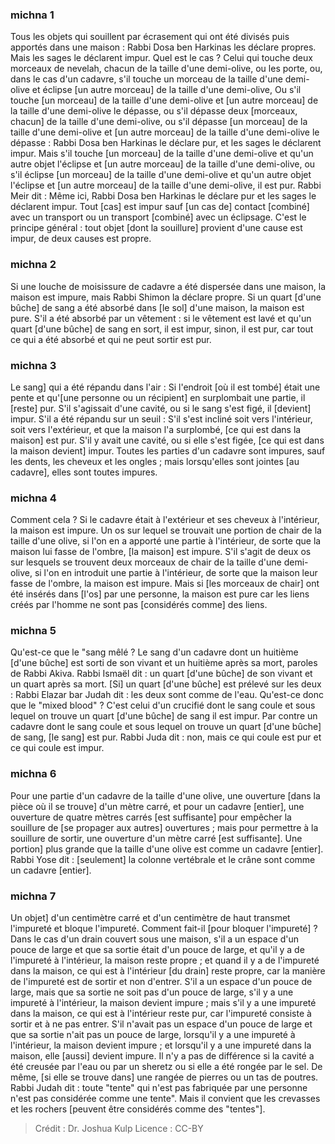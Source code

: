 
### michna 1
Tous les objets qui souillent par écrasement qui ont été divisés puis apportés dans une maison : Rabbi Dosa ben Harkinas les déclare propres. Mais les sages le déclarent impur. Quel est le cas ? Celui qui touche deux morceaux de nevelah, chacun de la taille d'une demi-olive, ou les porte, ou, dans le cas d'un cadavre, s'il touche un morceau de la taille d'une demi-olive et éclipse [un autre morceau] de la taille d'une demi-olive, Ou s'il touche [un morceau] de la taille d'une demi-olive et [un autre morceau] de la taille d'une demi-olive le dépasse, ou s'il dépasse deux [morceaux, chacun] de la taille d'une demi-olive, ou s'il dépasse [un morceau] de la taille d'une demi-olive et [un autre morceau] de la taille d'une demi-olive le dépasse : Rabbi Dosa ben Harkinas le déclare pur, et les sages le déclarent impur. Mais s'il touche [un morceau] de la taille d'une demi-olive et qu'un autre objet l'éclipse et [un autre morceau] de la taille d'une demi-olive, ou s'il éclipse [un morceau] de la taille d'une demi-olive et qu'un autre objet l'éclipse et [un autre morceau] de la taille d'une demi-olive, il est pur. Rabbi Meir dit : Même ici, Rabbi Dosa ben Harkinas le déclare pur et les sages le déclarent impur. Tout [cas] est impur sauf [un cas de] contact [combiné] avec un transport ou un transport [combiné] avec un éclipsage. C'est le principe général : tout objet [dont la souillure] provient d'une cause est impur, de deux causes est propre.

### michna 2
Si une louche de moisissure de cadavre a été dispersée dans une maison, la maison est impure, mais Rabbi Shimon la déclare propre. Si un quart [d'une bûche] de sang a été absorbé dans [le sol] d'une maison, la maison est pure. S'il a été absorbé par un vêtement : si le vêtement est lavé et qu'un quart [d'une bûche] de sang en sort, il est impur, sinon, il est pur, car tout ce qui a été absorbé et qui ne peut sortir est pur.

### michna 3
Le sang] qui a été répandu dans l'air : Si l'endroit [où il est tombé] était une pente et qu'[une personne ou un récipient] en surplombait une partie, il [reste] pur. S'il s'agissait d'une cavité, ou si le sang s'est figé, il [devient] impur. S'il a été répandu sur un seuil : S'il s'est incliné soit vers l'intérieur, soit vers l'extérieur, et que la maison l'a surplombé, [ce qui est dans la maison] est pur. S'il y avait une cavité, ou si elle s'est figée, [ce qui est dans la maison devient] impur. Toutes les parties d'un cadavre sont impures, sauf les dents, les cheveux et les ongles ; mais lorsqu'elles sont jointes [au cadavre], elles sont toutes impures.

### michna 4
Comment cela ? Si le cadavre était à l'extérieur et ses cheveux à l'intérieur, la maison est impure. Un os sur lequel se trouvait une portion de chair de la taille d'une olive, si l'on en a apporté une partie à l'intérieur, de sorte que la maison lui fasse de l'ombre, [la maison] est impure. S'il s'agit de deux os sur lesquels se trouvent deux morceaux de chair de la taille d'une demi-olive, si l'on en introduit une partie à l'intérieur, de sorte que la maison leur fasse de l'ombre, la maison est impure. Mais si [les morceaux de chair] ont été insérés dans [l'os] par une personne, la maison est pure car les liens créés par l'homme ne sont pas [considérés comme] des liens.

### michna 5
Qu'est-ce que le "sang mêlé ? Le sang d'un cadavre dont un huitième [d'une bûche] est sorti de son vivant et un huitième après sa mort, paroles de Rabbi Akiva. Rabbi Ismaël dit : un quart [d'une bûche] de son vivant et un quart après sa mort. [Si] un quart [d'une bûche] est prélevé sur les deux : Rabbi Elazar bar Judah dit : les deux sont comme de l'eau. Qu'est-ce donc que le "mixed blood" ? C'est celui d'un crucifié dont le sang coule et sous lequel on trouve un quart [d'une bûche] de sang il est impur. Par contre un cadavre dont le sang coule et sous lequel on trouve un quart [d'une bûche] de sang, [le sang] est pur. Rabbi Juda dit : non, mais ce qui coule est pur et ce qui coule est impur.

### michna 6
Pour une partie d'un cadavre de la taille d'une olive, une ouverture [dans la pièce où il se trouve] d'un mètre carré, et pour un cadavre [entier], une ouverture de quatre mètres carrés [est suffisante] pour empêcher la souillure de [se propager aux autres] ouvertures ; mais pour permettre à la souillure de sortir, une ouverture d'un mètre carré [est suffisante]. Une portion] plus grande que la taille d'une olive est comme un cadavre [entier]. Rabbi Yose dit : [seulement] la colonne vertébrale et le crâne sont comme un cadavre [entier].

### michna 7
Un objet] d'un centimètre carré et d'un centimètre de haut transmet l'impureté et bloque l'impureté. Comment fait-il [pour bloquer l'impureté] ? Dans le cas d'un drain couvert sous une maison, s'il a un espace d'un pouce de large et que sa sortie était d'un pouce de large, et qu'il y a de l'impureté à l'intérieur, la maison reste propre ; et quand il y a de l'impureté dans la maison, ce qui est à l'intérieur [du drain] reste propre, car la manière de l'impureté est de sortir et non d'entrer. S'il a un espace d'un pouce de large, mais que sa sortie ne soit pas d'un pouce de large, s'il y a une impureté à l'intérieur, la maison devient impure ; mais s'il y a une impureté dans la maison, ce qui est à l'intérieur reste pur, car l'impureté consiste à sortir et à ne pas entrer. S'il n'avait pas un espace d'un pouce de large et que sa sortie n'ait pas un pouce de large, lorsqu'il y a une impureté à l'intérieur, la maison devient impure ; et lorsqu'il y a une impureté dans la maison, elle [aussi] devient impure. Il n'y a pas de différence si la cavité a été creusée par l'eau ou par un sheretz ou si elle a été rongée par le sel. De même, [si elle se trouve dans] une rangée de pierres ou un tas de poutres. Rabbi Judah dit : toute "tente" qui n'est pas fabriquée par une personne n'est pas considérée comme une tente". Mais il convient que les crevasses et les rochers [peuvent être considérés comme des "tentes"].

>Crédit : Dr. Joshua Kulp
>Licence : CC-BY